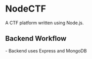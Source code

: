 # NodeCTF
A CTF platform written using Node.js.

<h2>Backend Workflow</h2>
- Backend uses Express and MongoDB
